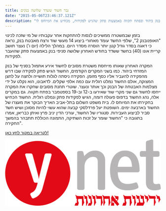 ```yaml
---
title: גבר חשוד ששדד שלושה בנקים
date: "2015-05-06T23:46:37.121Z"
description: "תושב קריית אונו, שלפי החשד שדד סניפי בנק ביהוד ובפתח תקווה באמצעות פתק שהגיש לפקידות, מכחיש את המיוחס לו"
---
```


בזמן שבמשטרה ממשיכים לנסות להתחקות אחר עקבותיו של מי שזכה לכינוי "האופנובנק 2", שלפי החשד עומד מאחורי ביצוע 14 מעשי שוד ורצח מאבטח בנק, נראה כי דאגה בסדר גודל קטן יותר הוסרה מסדר היום. במהלך הלילה (יום ו') נעצר תושב קריית אונו (40) בחשד ששדד בחודש האחרון שלושה סניפי בנק באמצעות פתק שהועבר לפקידות.

המקרה האחרון שאותו מייחסת משטרת מסובים לחשוד אירע אתמול בסניף של בנק המזרחי ביהוד. כמו בשני המקרים הקודמים, החשוד הגיש פתק לפקידה שבו דרש מהפקידה להעביר אליו כסף מזומן. הפקידה ניסתה לגלות תושייה ולחצה על לחצן המצוקה, אולם החשוד נמלט רגלית עם כמה אלפי שקלים. לדאבונו, הוא נקלט על ידי מצלמות האבטחה של הבנק וכך אותר ונעצר. שוטרי תחנת מסובים שחקרו את המקרה ייחסו לחשוד גם שני מקרי שוד שאירעו ב-12 וב-19 בספטמבר בפתח תקווה. גם במקרים אלה, נהג החשוד בדפוס פעולה דומה, הגיש לפקידות פתק ונמלט רגלית. החשוד הכחיש בחקירתו את המיוחס לו. בית משפט השלום בתל-אביב האריך הבוקר את מעצרו של החשוד בארבעה ימים. השופטת יעל פרדלסקי קבעה שהוא עשוי להיות מסוכן ושיש חשד סביר לביצוע העבירות. סנגוריו של החשוד, עורכי הדין יניב פרץ ואיתן כבריאן, אמרו בתגובה כי "החשוד שומר על זכות השתיקה, התמונה הכוללת תתבהר בהמשך החקירה".


<a class="article-logo" href="http://www.ynet.co.il/articles/0,7340,L-4286733,00.html" target="_blank">לקריאה במקור לחץ כאן!</a>


<a class="article-logo" href="http://www.ynet.co.il/articles/0,7340,L-4286733,00.html" target="_blank"><img src="./YnetLogo.svg"></a>
